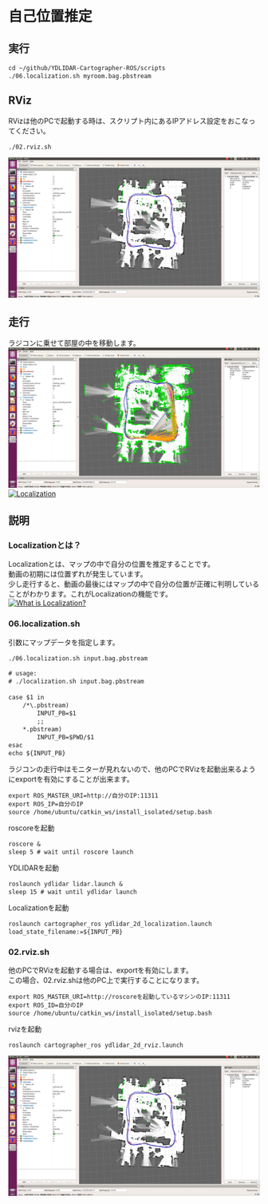 # 自己位置推定

## 実行
```
cd ~/github/YDLIDAR-Cartographer-ROS/scripts
./06.localization.sh myroom.bag.pbstream
```

## RViz
RVizは他のPCで起動する時は、スクリプト内にあるIPアドレス設定をおこなってください。<br>
```
./02.rviz.sh
```
![](./img/localization.png)<br>

## 走行
ラジコンに乗せて部屋の中を移動します。<br>
![](./img/localization2.png)<br>
[![Localization](https://img.youtube.com/vi/qhoVwlwEMwQ/2.jpg)](https://www.youtube.com/watch?v=qhoVwlwEMwQ)

## 説明

### Localizationとは？
Localizationとは、マップの中で自分の位置を推定することです。<br>
動画の初期には位置ずれが発生しています。<br>
少し走行すると、動画の最後にはマップの中で自分の位置が正確に判明していることがわかります。これがLocalizationの機能です。<br>
[![What is Localization?](https://img.youtube.com/vi/hTvcx-LZyx4/2.jpg)](https://www.youtube.com/watch?v=hTvcx-LZyx4)

### 06.localization.sh
引数にマップデータを指定します。<br>
```
./06.localization.sh input.bag.pbstream
```

```
# usage:
# ./localization.sh input.bag.pbstream

case $1 in
    /*\.pbstream)
        INPUT_PB=$1
        ;;
    *.pbstream)
        INPUT_PB=$PWD/$1
esac
echo ${INPUT_PB}
```

ラジコンの走行中はモニターが見れないので、他のPCでRVizを起動出来るようにexportを有効にすることが出来ます。<br>
```
export ROS_MASTER_URI=http://自分のIP:11311
export ROS_IP=自分のIP
source /home/ubuntu/catkin_ws/install_isolated/setup.bash
```
roscoreを起動
```
roscore &
sleep 5 # wait until roscore launch
```
YDLIDARを起動
```
roslaunch ydlidar lidar.launch &
sleep 15 # wait until ydlidar launch
```
Localizationを起動
```
roslaunch cartographer_ros ydlidar_2d_localization.launch load_state_filename:=${INPUT_PB}
```

### 02.rviz.sh
他のPCでRVizを起動する場合は、exportを有効にします。<br>
この場合、02.rviz.shは他のPC上で実行することになります。<br>
```
export ROS_MASTER_URI=http://roscoreを起動しているマシンのIP:11311
export ROS_ID=自分のIP
source /home/ubuntu/catkin_ws/install_isolated/setup.bash
```
rvizを起動
```
roslaunch cartographer_ros ydlidar_2d_rviz.launch
```
![](./img/localization.png)<br>
